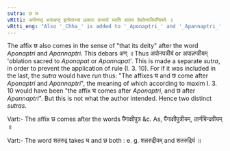 ```yaml
---
sutra: छ च
vRtti: अपोनप्तृ अपान्नप्तृ इत्येताभ्यां छकारः प्रत्ययो भवति सास्य देवतेत्यस्मिन्विषये ॥
vRtti_eng: "Also '_Chha_' is added to '_Aponaptri_' and '_Apannaptri_' in the sense of 'that its deity'."
---
```

The affix छ also comes in the sense of "that its deity" after the word _Aponaptri_ and _Apannaptri_. This debars अण् ॥ Thus अपोनपत्रीयं or अपान्नप्त्रीयम् 'oblation sacred to _Aponapat_ or _Apannapat_'. This is made a separate _sutra_, in order to prevent the application of rule (I. 3. 10). For if it was included in the last, the _sutra_ would have run thus: "The affixes घ and छ come after _Aponaptri_ and _Apannaptri_", the meaning of which according to maxim I. 3. 10 would have been "the affix घ comes after _Aponaptri_, and छ after _Apannaptri_". But this is not what the author intended. Hence two distinct _sutras_.

Vart:- The affix छ comes after the words पैंगाक्षीपुत्र &c. As, पैंगाक्षीपुत्रीयम्, तार्णबिन्दवीयम् ॥

Vart:- The word शतरुद्र takes घ and छ both : e. g. शतरुद्रीयम् and शतरुद्रियं ॥
